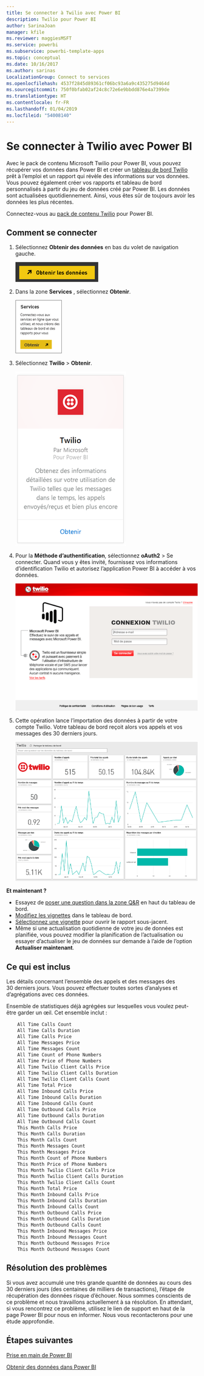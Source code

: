 ```yaml
---
title: Se connecter à Twilio avec Power BI
description: Twilio pour Power BI
author: SarinaJoan
manager: kfile
ms.reviewer: maggiesMSFT
ms.service: powerbi
ms.subservice: powerbi-template-apps
ms.topic: conceptual
ms.date: 10/16/2017
ms.author: sarinas
LocalizationGroup: Connect to services
ms.openlocfilehash: 4537f2845d89361cf06bc93a6a9c435275d9464d
ms.sourcegitcommit: 750f0bfab02af24c8c72e6e9bbdd876e4a7399de
ms.translationtype: HT
ms.contentlocale: fr-FR
ms.lasthandoff: 01/04/2019
ms.locfileid: "54008140"
---
```

# <a name="connect-to-twilio-with-power-bi"></a>Se connecter à Twilio avec Power BI
Avec le pack de contenu Microsoft Twilio pour Power BI, vous pouvez récupérer vos données dans Power BI et créer un [tableau de bord Twilio](https://powerbi.microsoft.com/integrations/twilio) prêt à l’emploi et un rapport qui révèle des informations sur vos données. Vous pouvez également créer vos rapports et tableau de bord personnalisés à partir du jeu de données créé par Power BI. Les données sont actualisées quotidiennement. Ainsi, vous êtes sûr de toujours avoir les données les plus récentes.

Connectez-vous au [pack de contenu Twilio](https://app.powerbi.com/getdata/services/twilio) pour Power BI.

## <a name="how-to-connect"></a>Comment se connecter
1. Sélectionnez **Obtenir des données** en bas du volet de navigation gauche.
   
   ![](media/service-connect-to-twilio/pbi_getdata.png) 
2. Dans la zone **Services** , sélectionnez **Obtenir**.
   
   ![](media/service-connect-to-twilio/pbi_getservices.png) 
3. Sélectionnez **Twilio** \> **Obtenir**.
   
   ![](media/service-connect-to-twilio/twilio.png)
4. Pour la **Méthode d’authentification**, sélectionnez **oAuth2** \> Se connecter. Quand vous y êtes invité, fournissez vos informations d’identification Twilio et autorisez l’application Power BI à accéder à vos données.
   
   ![](media/service-connect-to-twilio/pbi_twilio_login.png)
5. Cette opération lance l’importation des données à partir de votre compte Twilio. Votre tableau de bord reçoit alors vos appels et vos messages des 30 derniers jours. 
   
   ![](media/service-connect-to-twilio/pbi_twilio_db.png)

**Et maintenant ?**

* Essayez de [poser une question dans la zone Q&R](consumer/end-user-q-and-a.md) en haut du tableau de bord.
* [Modifiez les vignettes](service-dashboard-edit-tile.md) dans le tableau de bord.
* [Sélectionnez une vignette](consumer/end-user-tiles.md) pour ouvrir le rapport sous-jacent.
* Même si une actualisation quotidienne de votre jeu de données est planifiée, vous pouvez modifier la planification de l’actualisation ou essayer d’actualiser le jeu de données sur demande à l’aide de l’option **Actualiser maintenant**.

## <a name="whats-included"></a>Ce qui est inclus
Les détails concernant l’ensemble des appels et des messages des 30 derniers jours. Vous pouvez effectuer toutes sortes d’analyses et d’agrégations avec ces données.

Ensemble de statistiques déjà agrégées sur lesquelles vous voulez peut-être garder un œil. Cet ensemble inclut :

        All Time Calls Count  
        All Time Calls Duration  
        All Time Calls Price  
        All Time Messages Price  
        All Time Messages Count  
        All Time Count of Phone Numbers  
        All Time Price of Phone Numbers  
        All Time Twilio Client Calls Price  
        All Time Twilio Client Calls Duration  
        All Time Twilio Client Calls Count  
        All Time Total Price  
        All Time Inbound Calls Price  
        All Time Inbound Calls Duration  
        All Time Inbound Calls Count  
        All Time Outbound Calls Price  
        All Time Outbound Calls Duration  
        All Time Outbound Calls Count  
        This Month Calls Price  
        This Month Calls Duration  
        This Month Calls Count  
        This Month Messages Count  
        This Month Messages Price  
        This Month Count of Phone Numbers  
        This Month Price of Phone Numbers  
        This Month Twilio Client Calls Price  
        This Month Twilio Client Calls Duration  
        This Month Twilio Client Calls Count  
        This Month Total Price  
        This Month Inbound Calls Price  
        This Month Inbound Calls Duration  
        This Month Inbound Calls Count  
        This Month Outbound Calls Price  
        This Month Outbound Calls Duration  
        This Month Outbound Calls Count  
        This Month Inbound Messages Price  
        This Month Inbound Messages Count  
        This Month Outbound Messages Price  
        This Month Outbound Messages Count

## <a name="troubleshooting"></a>Résolution des problèmes
Si vous avez accumulé une très grande quantité de données au cours des 30 derniers jours (des centaines de milliers de transactions), l’étape de récupération des données risque d’échouer. Nous sommes conscients de ce problème et nous travaillons actuellement à sa résolution. En attendant, si vous rencontrez ce problème, utilisez le lien de support en haut de la page Power BI pour nous en informer. Nous vous recontacterons pour une étude approfondie.

## <a name="next-steps"></a>Étapes suivantes
[Prise en main de Power BI](service-get-started.md)

[Obtenir des données dans Power BI](service-get-data.md)

